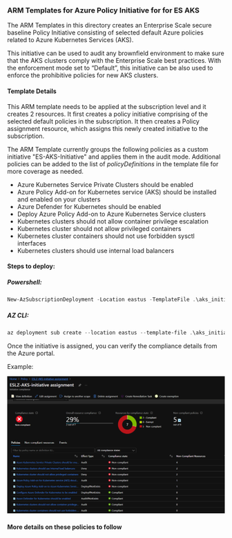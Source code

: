 ### ARM Templates for Azure Policy Initiative for for ES AKS ###

The ARM Templates in this directory creates an Enterprise Scale secure baseline Policy Initiative consisting of selected default Azure policies related to Azure Kubernetes Services (AKS). 

This initiative  can be used to audit any brownfield environment to make sure that the AKS clusters comply with the Enterprise Scale best practices. With the enforcement mode set to “Default”, this initiative can be also used to enforce the prohibitive policies for new AKS clusters.  

#### Template Details
This ARM template needs to be applied at the subscription level and it creates 2 resources. It first creates a policy initiative comprising of the selected default policies in the subscription. It then creates a Policy assignment resource, which assigns this newly created initiative to the subscription.

The ARM Template currently groups the following policies as a custom initiative "ES-AKS-Initiative" and applies them in the audit mode. Additional policies can be added to the list of *policyDefinitions* in the template file for more coverage as needed. 

* Azure Kubernetes Service Private Clusters should be enabled
* Azure Policy Add-on for Kubernetes service (AKS) should be installed and enabled on your clusters
* Azure Defender for Kubernetes should be enabled
* Deploy Azure Policy Add-on to Azure Kubernetes Service clusters
* Kubernetes clusters should not allow container privilege escalation
* Kubernetes cluster should not allow privileged containers
* Kubernetes cluster containers should not use forbidden sysctl interfaces
* Kubernetes clusters should use internal load balancers

#### Steps to deploy:

##### Powershell:
```Powershell
New-AzSubscriptionDeployment -Location eastus -TemplateFile .\aks_initiative_template.json -TemplateParameterFile .\aks_initiative_params.json
```
##### AZ CLI:
```powershell
az deployment sub create --location eastus --template-file .\aks_initiative_template.json --parameters aks_initiative_params.json
```

Once the initiative is assigned, you can verify the compliance details from the Azure portal. 

Example:

![ES AKS Initiative Compliance Example:](./media/es-aks-initiative.png)
              

#### More details on these policies to follow